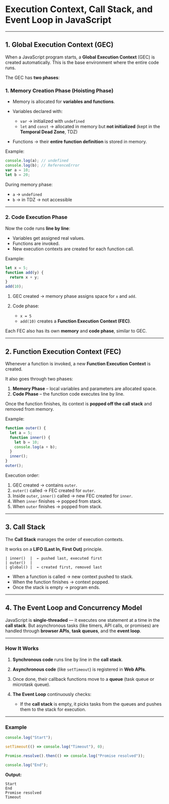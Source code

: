 # **Execution Context, Call Stack, and Event Loop in JavaScript**

---

## **1. Global Execution Context (GEC)**

When a JavaScript program starts, a **Global Execution Context** (GEC) is created automatically.
This is the base environment where the entire code runs.

The GEC has **two phases**:

### **1. Memory Creation Phase (Hoisting Phase)**

* Memory is allocated for **variables and functions**.
* Variables declared with:

  * `var` → initialized with `undefined`
  * `let` and `const` → allocated in memory but **not initialized** (kept in the **Temporal Dead Zone**, TDZ)
* Functions → their **entire function definition** is stored in memory.

Example:

```javascript
console.log(a); // undefined
console.log(b); // ReferenceError
var a = 10;
let b = 20;
```

During memory phase:

* `a` → `undefined`
* `b` → in TDZ → not accessible

---

### **2. Code Execution Phase**

Now the code runs **line by line**:

* Variables get assigned real values.
* Functions are invoked.
* New execution contexts are created for each function call.

Example:

```javascript
let x = 5;
function add(y) {
  return x + y;
}
add(10);
```

1. GEC created → memory phase assigns space for `x` and `add`.
2. Code phase:

   * `x = 5`
   * `add(10)` creates a **Function Execution Context (FEC)**.

Each FEC also has its own **memory** and **code phase**, similar to GEC.

---

## **2. Function Execution Context (FEC)**

Whenever a function is invoked, a new **Function Execution Context** is created.

It also goes through two phases:

1. **Memory Phase** – local variables and parameters are allocated space.
2. **Code Phase** – the function code executes line by line.

Once the function finishes, its context is **popped off the call stack** and removed from memory.

Example:

```javascript
function outer() {
  let a = 5;
  function inner() {
    let b = 10;
    console.log(a + b);
  }
  inner();
}
outer();
```

Execution order:

1. GEC created → contains `outer`.
2. `outer()` called → FEC created for `outer`.
3. Inside `outer`, `inner()` called → new FEC created for `inner`.
4. When `inner` finishes → popped from stack.
5. When `outer` finishes → popped from stack.

---

## **3. Call Stack**

The **Call Stack** manages the order of execution contexts.

It works on a **LIFO (Last In, First Out)** principle.

```
| inner()  |  ← pushed last, executed first
| outer()  |
| global() |  ← created first, removed last
```

* When a function is called → new context pushed to stack.
* When the function finishes → context popped.
* Once the stack is empty → program ends.

---

## **4. The Event Loop and Concurrency Model**

JavaScript is **single-threaded** — it executes one statement at a time in the **call stack**.
But asynchronous tasks (like timers, API calls, or promises) are handled through **browser APIs**, **task queues**, and the **event loop**.

---

### **How It Works**

1. **Synchronous code** runs line by line in the **call stack**.
2. **Asynchronous code** (like `setTimeout`) is registered in **Web APIs**.
3. Once done, their callback functions move to a **queue** (task queue or microtask queue).
4. **The Event Loop** continuously checks:

   * If the **call stack** is empty, it picks tasks from the queues and pushes them to the stack for execution.

---

### **Example**

```javascript
console.log("Start");

setTimeout(() => console.log("Timeout"), 0);

Promise.resolve().then(() => console.log("Promise resolved"));

console.log("End");
```

**Output:**

```
Start
End
Promise resolved
Timeout
```
